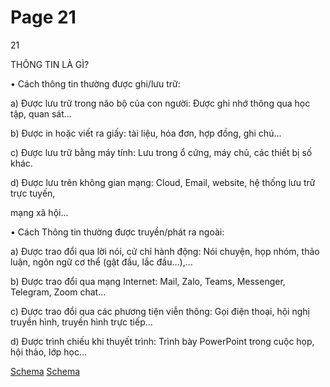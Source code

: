# Page 21

21

THÔNG TIN LÀ GÌ?

•
Cách thông tin thường được ghi/lưu trữ:

a) Được lưu trữ trong não bộ của con người: Được ghi nhớ thông qua học tập, quan sát…

b) Được in hoặc viết ra giấy: tài liệu, hóa đơn, hợp đồng, ghi chú...

c) Được lưu trữ bằng máy tính: Lưu trong ổ cứng, máy chủ, các thiết bị số khác.

d) Được lưu trên không gian mạng: Cloud, Email, website, hệ thống lưu trữ trực tuyến,

mạng xã hội...

• Cách Thông tin thường được truyền/phát ra ngoài:

a) Được trao đổi qua lời nói, cử chỉ hành động: Nói chuyện, họp nhóm, thảo luận, ngôn ngữ cơ thể (gật đầu, lắc đầu…),…

b) Được trao đổi qua mạng Internet: Mail, Zalo, Teams, Messenger, Telegram, Zoom chat...

c) Được trao đổi qua các phương tiện viễn thông: Gọi điện thoại, hội nghị truyền hình, truyền hình trực tiếp...

d) Được trình chiếu khi thuyết trình: Trình bày PowerPoint trong cuộc họp, hội thảo, lớp học...

[Schema](page_21_img_0.png)
[Schema](page_21_img_1.png)
